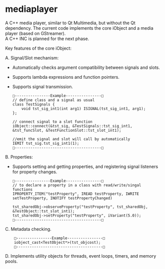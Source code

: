 # mediaplayer
A C++ media player, similar to Qt Multimedia, but without the Qt dependency.
The current code implements the core iObject and a media player (based on GStreamer).  
A C++ INC is planned for the next phase.

Key features of the core iObject:

A. Signal/Slot mechanism:
  - Automatically checks argument compatibility between signals and slots.
  - Supports lambda expressions and function pointers.
  - Supports signal transmission.

        □----------------Example----------------□
        // define class and a signal as usual
        class TestSignals {
            void tst_sig_int1(int arg1) ISIGNAL(tst_sig_int1, arg1);
        };

        // connect signal to a slot function
        iObject::connect(&tst_sig, &TestSignals::tst_sig_int1, &tst_funcSlot, &TestFunctionSlot::tst_slot_int1);
        
        //emit the signal and slot will call by automatically
        IEMIT tst_sig.tst_sig_int1(1);
        □---------------------------------------□

B. Properties:
  - Supports setting and getting properties, and registering signal listeners for property changes.

        □----------------Example----------------□
        // to declare a property in a class with read/write/singal functions
        IPROPERTY_ITEM("testProperty", IREAD testProperty, IWRITE setTestProperty, INOTIFY testPropertyChanged)
        
        tst_sharedObj->observeProperty("testProperty", tst_sharedObj, &TestObject::tst_slot_int1);
        tst_sharedObj->setProperty("testProperty", iVariant(5.0));
        □---------------------------------------□

C. Metadata checking.

        □----------------Example----------------□
        iobject_cast<TestObject*>(tst_objcost);
        □---------------------------------------□

D. Implements utility objects for threads, event loops, timers, and memory pools.
